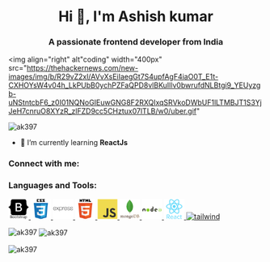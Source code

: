 <h1 align="center">Hi 👋, I'm Ashish kumar</h1>
<h3 align="center">A passionate frontend developer from India</h3>

<img align="right" alt"coding" width="400px" src="https://thehackernews.com/new-images/img/b/R29vZ2xl/AVvXsEiIaegGt7S4upfAgF4iaO0T_E1t-CXHOYsW4v04h_LkPUbB0ychPZFaQPD8vlBKuIllv0bwrufdNLBtgi9_YEUyzgb-uNStntcbF6_z0I01NQNoGIEuwGNG8F2RXQIxqSRVkoDWbUF1lLTMBJT1S3YjJeH7cnruO8XYzR_zlFZD9cc5CHztux07lTLB/w0/uber.gif"

<p align="left"> <img src="https://komarev.com/ghpvc/?username=ak397&label=Profile%20views&color=0e75b6&style=flat" alt="ak397" /> </p>

- 🌱 I’m currently learning **ReactJs**

<h3 align="left">Connect with me:</h3>
<p align="left">
</p>

<h3 align="left">Languages and Tools:</h3>
<p align="left"> <a href="https://getbootstrap.com" target="_blank" rel="noreferrer"> <img src="https://raw.githubusercontent.com/devicons/devicon/master/icons/bootstrap/bootstrap-plain-wordmark.svg" alt="bootstrap" width="40" height="40"/> </a> <a href="https://www.w3schools.com/css/" target="_blank" rel="noreferrer"> <img src="https://raw.githubusercontent.com/devicons/devicon/master/icons/css3/css3-original-wordmark.svg" alt="css3" width="40" height="40"/> </a> <a href="https://expressjs.com" target="_blank" rel="noreferrer"> <img src="https://raw.githubusercontent.com/devicons/devicon/master/icons/express/express-original-wordmark.svg" alt="express" width="40" height="40"/> </a> <a href="https://www.w3.org/html/" target="_blank" rel="noreferrer"> <img src="https://raw.githubusercontent.com/devicons/devicon/master/icons/html5/html5-original-wordmark.svg" alt="html5" width="40" height="40"/> </a> <a href="https://developer.mozilla.org/en-US/docs/Web/JavaScript" target="_blank" rel="noreferrer"> <img src="https://raw.githubusercontent.com/devicons/devicon/master/icons/javascript/javascript-original.svg" alt="javascript" width="40" height="40"/> </a> <a href="https://www.mongodb.com/" target="_blank" rel="noreferrer"> <img src="https://raw.githubusercontent.com/devicons/devicon/master/icons/mongodb/mongodb-original-wordmark.svg" alt="mongodb" width="40" height="40"/> </a> <a href="https://nodejs.org" target="_blank" rel="noreferrer"> <img src="https://raw.githubusercontent.com/devicons/devicon/master/icons/nodejs/nodejs-original-wordmark.svg" alt="nodejs" width="40" height="40"/> </a> <a href="https://reactjs.org/" target="_blank" rel="noreferrer"> <img src="https://raw.githubusercontent.com/devicons/devicon/master/icons/react/react-original-wordmark.svg" alt="react" width="40" height="40"/> </a> <a href="https://tailwindcss.com/" target="_blank" rel="noreferrer"> <img src="https://www.vectorlogo.zone/logos/tailwindcss/tailwindcss-icon.svg" alt="tailwind" width="40" height="40"/> </a> </p>

<p><img align="left" src="https://github-readme-stats.vercel.app/api/top-langs?username=ak397&show_icons=true&locale=en&layout=compact" alt="ak397" /></p>

<p>&nbsp;<img align="center" src="https://github-readme-stats.vercel.app/api?username=ak397&show_icons=true&locale=en" alt="ak397" /></p>

<p><img align="center" src="https://github-readme-streak-stats.herokuapp.com/?user=ak397&" alt="ak397" /></p>
